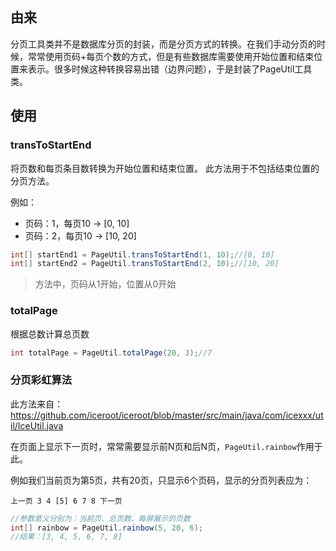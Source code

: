 ## 由来
分页工具类并不是数据库分页的封装，而是分页方式的转换。在我们手动分页的时候，常常使用页码+每页个数的方式，但是有些数据库需要使用开始位置和结束位置来表示。很多时候这种转换容易出错（边界问题），于是封装了PageUtil工具类。

## 使用

### transToStartEnd
将页数和每页条目数转换为开始位置和结束位置。
此方法用于不包括结束位置的分页方法。

例如：
- 页码：1，每页10 -> [0, 10]
- 页码：2，每页10 -> [10, 20]

```java
int[] startEnd1 = PageUtil.transToStartEnd(1, 10);//[0, 10]
int[] startEnd2 = PageUtil.transToStartEnd(2, 10);//[10, 20]
```

> 方法中，页码从1开始，位置从0开始

### totalPage

根据总数计算总页数

```java
int totalPage = PageUtil.totalPage(20, 3);//7
```

### 分页彩虹算法

此方法来自：https://github.com/iceroot/iceroot/blob/master/src/main/java/com/icexxx/util/IceUtil.java

在页面上显示下一页时，常常需要显示前N页和后N页，`PageUtil.rainbow`作用于此。

例如我们当前页为第5页，共有20页，只显示6个页码，显示的分页列表应为：

```
上一页 3 4 [5] 6 7 8 下一页
```

```java
//参数意义分别为：当前页、总页数、每屏展示的页数
int[] rainbow = PageUtil.rainbow(5, 20, 6);
//结果：[3, 4, 5, 6, 7, 8]
```
